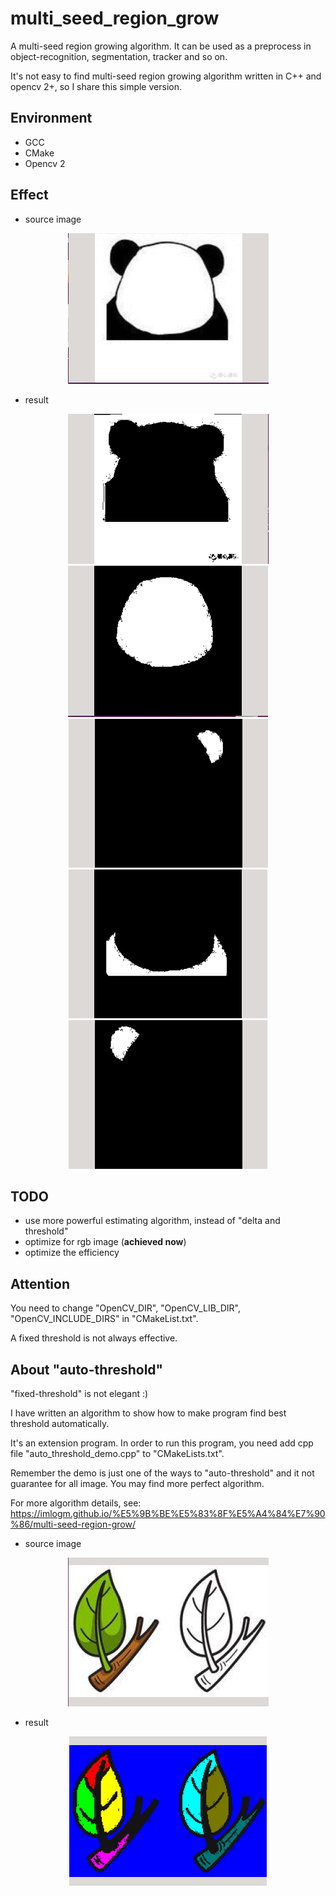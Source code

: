 # multi_seed_region_grow
A multi-seed region growing algorithm. It can be used as a preprocess in object-recognition, segmentation, tracker and so on.

It's not easy to find multi-seed region growing algorithm written in C++ and opencv 2+, so I share this simple version.

## Environment
* GCC
* CMake
* Opencv 2

## Effect
* source image
<div align=center><img src="./img/effect/1.png"/></div>

* result
<div align=center><img src="./img/effect/2.png"/></div>

<div align=center><img src="./img/effect/3.png"/></div>

<div align=center><img src="./img/effect/4.png"/></div>

<div align=center><img src="./img/effect/5.png"/></div>

<div align=center><img src="./img/effect/6.png"/></div>

## TODO
 * use more powerful estimating algorithm, instead of "delta and threshold"
 * optimize for rgb image (**achieved now**)
 * optimize the efficiency

 ## Attention
 You need to change "OpenCV_DIR", "OpenCV_LIB_DIR", "OpenCV_INCLUDE_DIRS" in "CMakeList.txt".

 A fixed threshold is not always effective.

 ## About "auto-threshold"

"fixed-threshold" is not elegant :)

 I have written an algorithm to show how to make program find best threshold automatically. 
 
 It's an extension program. In order to run this program, you need add cpp file "auto_threshold_demo.cpp" to "CMakeLists.txt".

 Remember the demo is just one of the ways to "auto-threshold" and it not guarantee for all image. You may find more perfect algorithm.

 For more algorithm details, see: https://imlogm.github.io/%E5%9B%BE%E5%83%8F%E5%A4%84%E7%90%86/multi-seed-region-grow/


 * source image
<div align=center><img src="./img/effect/11.png"/></div>

* result
<div align=center><img src="./img/effect/12.png"/></div>
